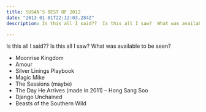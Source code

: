 ```yaml
---
title: SUSAN’S BEST OF 2012
date: "2013-01-01T22:12:03.284Z"
description: Is this all I said??  Is this all I saw?  What was available to be seen?

---
```


Is this all I said??  Is this all I saw?  What was available to be seen?

- Moonrise Kingdom
- Amour
- Silver Linings Playbook
- Magic Mike 
- The Sessions (maybe)
- The Day He Arrives (made in 2011) – Hong Sang Soo
- Django Unchained
- Beasts of the Southern Wild





&nbsp;
&nbsp;
&nbsp;
&nbsp;
&nbsp;
